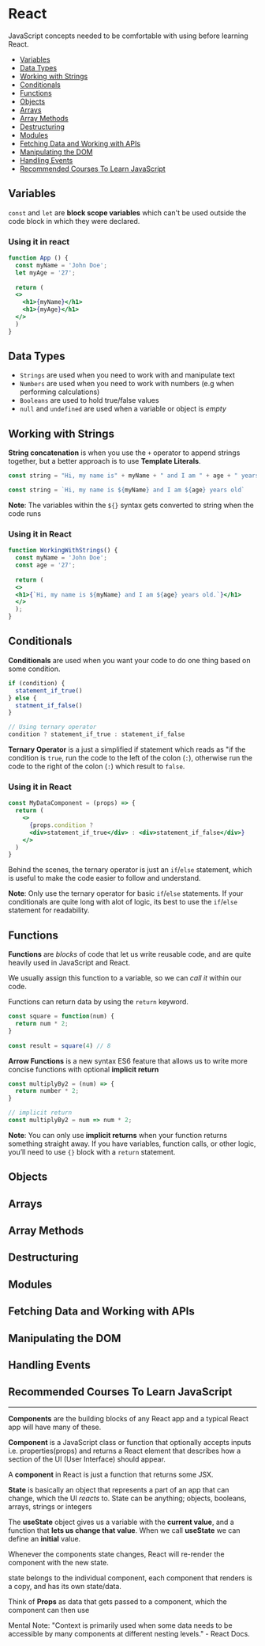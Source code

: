 # React

<!-- ## ES5 vs ES6
### variable
arrow function
string interpolation -->

JavaScript concepts needed to be comfortable with using before learning React.

- [Variables](#variables)
- [Data Types](#data-types)
- [Working with Strings](#working-with-strings)
- [Conditionals](#conditionals)
- [Functions](#functions)
- [Objects](#objects)
- [Arrays](#arrays)
- [Array Methods](#array-methods)
- [Destructuring](#destructuring)
- [Modules](#modules)
- [Fetching Data and Working with APIs](#fetching-data-and-working-with-apis)
- [Manipulating the DOM](#manipulating-the-dom)
- [Handling Events](#handling-events)
- [Recommended Courses To Learn JavaScript](#recommended-courses-to-learn-javascript)


## Variables

`const` and `let` are **block scope variables** which can't be used outside the code block in which they were declared.

### Using it in react

```jsx
function App () {
  const myName = 'John Doe';
  let myAge = '27';
 
  return (
  <>
    <h1>{myName}</h1>
    <h1>{myAge}</h1>
  </>
  )
}
```

## Data Types

- `Strings` are used when you need to work with and manipulate text
- `Numbers` are used when you need to work with numbers (e.g when performing calculations)
- `Booleans` are used to hold true/false values
- `null` and `undefined` are used when a variable or object is _empty_


## Working with Strings

**String concatenation** is when you use the `+` operator to append strings together, but a better approach is to use **Template Literals**.

```js
const string = "Hi, my name is" + myName + " and I am " + age + " years old."

const string = `Hi, my name is ${myName} and I am ${age} years old`
```

**Note**: The variables within the `${}` syntax gets converted to string when the code runs

### Using it in React

```jsx
function WorkingWithStrings() {
  const myName = 'John Doe';
  const age = '27';
 
  return (
  <>
  <h1>{`Hi, my name is ${myName} and I am ${age} years old.`}</h1>
  </>
  );
}
```


## Conditionals

**Conditionals** are used when you want your code to do one thing based on some condition.

```js
if (condition) {
  statement_if_true()
} else {
  statment_if_false()
}

// Using ternary operator
condition ? statement_if_true : statement_if_false
```

**Ternary Operator** is a just a simplified if statement which reads as "if the condition is `true`, run the code to the left of the colon (`:`), otherwise run the code to the right of the colon (`:`) which result to `false`.

### Using it in React

```jsx
const MyDataComponent = (props) => {
  return (
    <>
      {props.condition ?
      <div>statement_if_true</div> : <div>statement_if_false</div>}
    </>
  )
}
```

Behind the scenes, the ternary operator is just an `if`/`else` statement, which is useful to make the code easier to follow and understand.

**Note**: Only use the ternary operator for basic `if`/`else` statements. If your conditionals are quite long with alot of logic, its best to use the `if`/`else` statement for readability.


## Functions

**Functions** are _blocks_ of code that let us write reusable code, and are quite heavily used in JavaScript and React.

We usually assign this function to a variable, so we can _call
it_ within our code.

Functions can return data by using the `return` keyword.

```js
const square = function(num) {
  return num * 2;
}
 
const result = square(4) // 8
```

**Arrow Functions** is a new syntax ES6 feature that allows us to write more concise functions with optional **implicit return**

```js
const multiplyBy2 = (num) => {
  return number * 2;
}

// implicit return
const multiplyBy2 = num => num * 2;
```

**Note**: You can only use **implicit returns** when your function returns something straight away. If you have variables, function calls, or other logic, you’ll need to use `{}` block with a `return` statement.


## Objects

## Arrays

## Array Methods

## Destructuring

## Modules

## Fetching Data and Working with APIs

## Manipulating the DOM

## Handling Events

## Recommended Courses To Learn JavaScript

---

**Components** are the building blocks of any React app and a typical React app will have many of these.

**Component** is a JavaScript class or function that optionally accepts inputs i.e. properties(props) and returns a React element that describes how a section of the UI (User Interface) should appear.

A **component** in React is just a function that returns some JSX.

**State** is basically an object that represents a part of an app that can change, which the UI _reacts_ to. State can be anything; objects, booleans, arrays, strings or integers

The **useState** object gives us a variable with the **current value**, and a function that **lets us change that value**. When we call **useState** we can define an **initial** value.

Whenever the components state changes, React will re-render the component with the new state.

state belongs to the individual component, each component that renders is a copy, and has its own state/data.

Think of **Props** as data that gets passed to a component, which the component can then use

Mental Note: "Context is primarily used when some data needs to be accessible by many components at different nesting levels." - React Docs.
